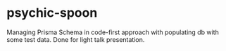 # psychic-spoon

Managing Prisma Schema in code-first approach with populating db with some test data.
Done for light talk presentation.

